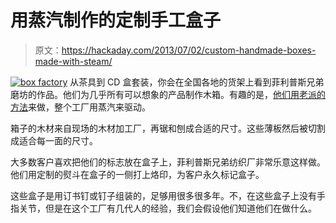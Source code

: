 # 用蒸汽制作的定制手工盒子

> 原文：<https://hackaday.com/2013/07/02/custom-handmade-boxes-made-with-steam/>

[![box factory](img/8dfa30fc9aa6b6d4a3ec780a5b9acfbd.png)](http://hackaday.com/wp-content/uploads/2013/07/box-factory.jpg) 从茶具到 CD 盒套装，你会在全国各地的货架上看到菲利普斯兄弟磨坊的作品。他们为几乎所有可以想象的产品制作木箱。有趣的是，[他们用老派的方法](http://www.youtube.com/watch?v=_mKSKZau9qs&feature=youtu.be)来做，整个工厂用蒸汽来驱动。

箱子的木材来自现场的木材加工厂，再锯和刨成合适的尺寸。这些薄板然后被切割成适合每一面的尺寸。

大多数客户喜欢把他们的标志放在盒子上，菲利普斯兄弟纺织厂非常乐意这样做。他们用定制的熨斗在盒子的一侧打上烙印，为客户永久标记盒子。

这些盒子是用订书钉或钉子组装的，足够用很多很多年。不，在这些盒子上没有手指关节，但是在这个工厂有几代人的经验，我们会假设他们知道他们在做什么。